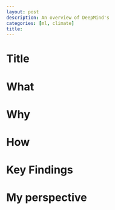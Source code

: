```yaml
---
layout: post
description: An overview of DeepMind's
categories: [ml, climate]
title: 
---
```


# Title

# What

# Why

# How

# Key Findings

# My perspective